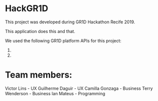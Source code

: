 # HackGR1D
This project was developed during GR1D Hackathon Recife 2019.

This application does this and that.

We used the following GR1D platform APIs for this project:

1. 
2. 

# Team members:
Victor Lins - UX
Guilherme Daguir - UX
Camilla Gonzaga - Business
Terry Wenderson - Business
Ian Mateus - Programming

